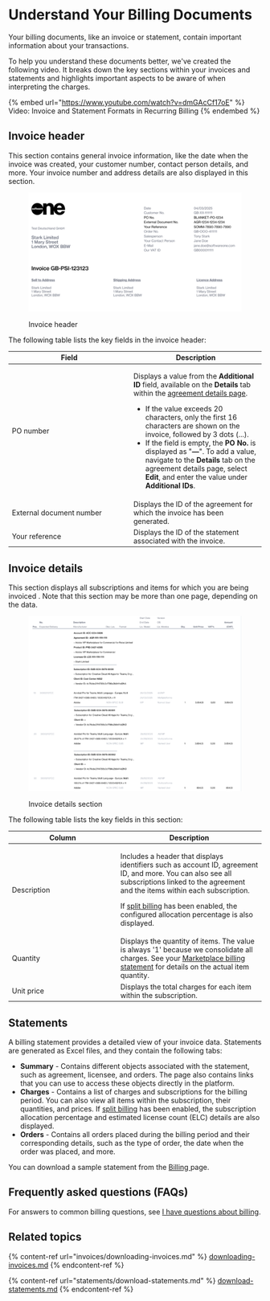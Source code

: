 # Understand Your Billing Documents

Your billing documents, like an invoice or statement, contain important information about your transactions.

To help you understand these documents better, we've created the following video. It breaks down the key sections within your invoices and statements and highlights important aspects to be aware of when interpreting the charges.

{% embed url="https://www.youtube.com/watch?v=dmGAcCf17oE" %}
Video: Invoice and Statement Formats in Recurring Billing
{% endembed %}

## Invoice header

This section contains general invoice information, like the date when the invoice was created, your customer number, contact person details, and more. Your invoice number and address details are also displayed in this section.

<figure><img src="../../../.gitbook/assets/invoice_header.png" alt=""><figcaption><p>Invoice header</p></figcaption></figure>

The following table lists the key fields in the invoice header:

<table><thead><tr><th width="228">Field</th><th>Description</th></tr></thead><tbody><tr><td>PO number</td><td><p>Displays a value from the <strong>Additional ID</strong> field, available on the <strong>Details</strong> tab within the <a href="../agreements/#subscription-details">agreement details page</a>. </p><p></p><ul><li>If the value exceeds 20 characters, only the first 16 characters are shown on the invoice, followed by 3 dots (...).</li><li>If the field is empty, the <strong>PO No.</strong> is displayed as  "<strong>—</strong>". To add a value, navigate to the <strong>Details</strong> tab on the agreement details page, select <strong>Edit</strong>, and enter the value under <strong>Additional IDs</strong>. </li></ul></td></tr><tr><td>External document number</td><td>Displays the ID of the agreement for which the invoice has been generated.</td></tr><tr><td>Your reference</td><td>Displays the ID of the statement associated with the invoice.</td></tr></tbody></table>

## Invoice details

This section displays all subscriptions and items for which you are being invoiced
. Note that this section may be more than one page, depending on the data.&#x20;

<figure><img src="../../../.gitbook/assets/invoice_details.png" alt=""><figcaption><p>Invoice details section</p></figcaption></figure>

The following table lists the key fields in this section:

<table><thead><tr><th width="202">Column</th><th>Description</th></tr></thead><tbody><tr><td>Description</td><td><p>Includes a header that displays identifiers such as account ID, agreement ID, and more. You can also see all subscriptions linked to the agreement and the items within each subscription. </p><p></p><p>If <a href="split-billing/">split billing</a> has been enabled, the configured allocation percentage is also displayed. </p></td></tr><tr><td>Quantity</td><td>Displays the quantity of items. The value is always '1' because we consolidate all charges. See your <a href="./#whats-a-statement">Marketplace billing statement</a> for details on the actual item quantity.</td></tr><tr><td>Unit price</td><td>Displays the total charges for each item within the subscription.</td></tr></tbody></table>

## Statements <a href="#whats-a-statement" id="whats-a-statement"></a>

A billing statement provides a detailed view of your invoice data. Statements are generated as Excel files, and they contain the following tabs:&#x20;

* **Summary** - Contains different objects associated with the statement, such as agreement, licensee, and orders. The page also contains links that you can use to access these objects directly in the platform.
* **Charges** - Contains a list of charges and subscriptions for the billing period. You can also view all items within the subscription, their quantities, and prices. If [split billing](split-billing/) has been enabled, the subscription allocation percentage and estimated license count (ELC) details are also displayed.&#x20;
* **Orders** - Contains all orders placed during the billing period and their corresponding details, such as the type of order, the date when the order was placed, and more.

You can download a sample statement from the [Billing ](./)page.

## Frequently asked questions (FAQs) <a href="#invoice-faq" id="invoice-faq"></a>

For answers to common billing questions, see [I have questions about billing](../../../help-and-support/faqs/i-have-questions-about-billing.md).&#x20;

## Related topics

{% content-ref url="invoices/downloading-invoices.md" %}
[downloading-invoices.md](invoices/downloading-invoices.md)
{% endcontent-ref %}

{% content-ref url="statements/download-statements.md" %}
[download-statements.md](statements/download-statements.md)
{% endcontent-ref %}
